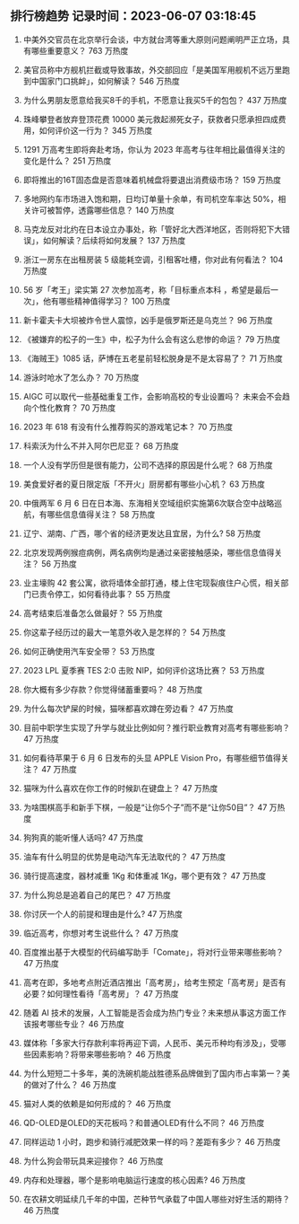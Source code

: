 
## 排行榜趋势 记录时间：2023-06-07 03:18:45
  
  1. 中美外交官员在北京举行会谈，中方就台湾等重大原则问题阐明严正立场，具有哪些重要意义？ 763 万热度
    
  2. 美官员称中方舰机拦截或导致事故，外交部回应「是美国军用舰机不远万里跑到中国家门口挑衅」，如何解读？ 546 万热度
    
  3. 为什么男朋友愿意给我买8千的手机，不愿意让我买5千的包包？ 437 万热度
    
  4. 珠峰攀登者放弃登顶花费 10000 美元救起濒死女子，获救者只愿承担四成费用，如何评价这一行为？ 345 万热度
    
  5. 1291 万高考生即将奔赴考场，你认为 2023 年高考与往年相比最值得关注的变化是什么？ 251 万热度
    
  6. 即将推出的16T固态盘是否意味着机械盘将要退出消费级市场？ 159 万热度
    
  7. 多地网约车市场进入饱和期，日均订单量十余单，有司机空车率达 50%，相关许可被暂停，透露哪些信息？ 140 万热度
    
  8. 马克龙反对北约在日本设立办事处，称「管好北大西洋地区，否则将犯下大错误」，如何解读？后续将如何发展？ 137 万热度
    
  9. 浙江一房东在出租房装 5 级能耗空调，引租客吐槽，你对此有何看法？ 104 万热度
    
  10. 56 岁「考王」梁实第 27 次参加高考，称「目标重点本科 ，希望是最后一次」，他有哪些精神值得学习？ 100 万热度
    
  11. 新卡霍夫卡大坝被炸令世人震惊，凶手是俄罗斯还是乌克兰？ 96 万热度
    
  12. 《被嫌弃的松子的一生》中，松子为什么会有这么悲惨的命运？ 79 万热度
    
  13. 《海贼王》1085 话，萨博在五老星前轻松脱身是不是太容易了？ 71 万热度
    
  14. 游泳时呛水了怎么办？ 70 万热度
    
  15. AIGC 可以取代一些基础重复工作，会影响高校的专业设置吗？ 未来会不会趋向个性化教育？ 70 万热度
    
  16. 2023 年 618 有没有什么推荐购买的游戏笔记本？ 70 万热度
    
  17. 科索沃为什么不并入阿尔巴尼亚？ 68 万热度
    
  18. 一个人没有学历但是很有能力，公司不选择的原因是什么呢？ 68 万热度
    
  19. 美食爱好者的夏日限定版「不开火」厨房都有哪些小心机？ 63 万热度
    
  20. 中俄两军 6 月 6 日在日本海、东海相关空域组织实施第6次联合空中战略巡航，有哪些信息值得关注？ 58 万热度
    
  21. 辽宁、湖南、广西，哪个省的经济更发达且宜居，为什么? 58 万热度
    
  22. 北京发现两例猴痘病例，两名病例均是通过亲密接触感染，哪些信息值得关注？ 56 万热度
    
  23. 业主壕购 42 套公寓，欲将墙体全部打通，楼上住宅现裂痕住户心慌，相关部门已责令停工，如何看待此事？ 55 万热度
    
  24. 高考结束后准备怎么做最好？ 55 万热度
    
  25. 你这辈子经历过的最大一笔意外收入是怎样的？ 54 万热度
    
  26. 如何正确使用汽车安全带？ 53 万热度
    
  27. 2023 LPL 夏季赛 TES 2:0 击败 NIP，如何评价这场比赛？ 53 万热度
    
  28. 你大概有多少存款？你觉得储蓄重要吗？ 48 万热度
    
  29. 为什么每次铲屎的时候，猫咪都喜欢蹲在旁边看？ 47 万热度
    
  30. 目前中职学生实现了升学与就业比例如何？推行职业教育对高考有哪些影响？ 47 万热度
    
  31. 如何看待苹果于 6 月 6 日发布的头显 APPLE Vision Pro，有哪些细节值得关注？ 47 万热度
    
  32. 猫咪为什么喜欢在你工作的时候趴在键盘上？ 47 万热度
    
  33. 为啥围棋高手和新手下棋，一般是“让你5个子”而不是“让你50目”？ 47 万热度
    
  34. 狗狗真的能听懂人话吗? 47 万热度
    
  35. 油车有什么明显的优势是电动汽车无法取代的？ 47 万热度
    
  36. 骑行提高速度，器材减重 1Kg 和体重减 1Kg，哪个更有效？ 47 万热度
    
  37. 为什么狗总是追着自己的尾巴？ 47 万热度
    
  38. 你讨厌一个人的前提和理由是什么? 47 万热度
    
  39. 临近高考，你想对考生说些什么？ 47 万热度
    
  40. 百度推出基于大模型的代码编写助手「Comate」，将对行业带来哪些影响？ 47 万热度
    
  41. 高考在即，多地考点附近酒店推出「高考房」，给考生预定「高考房」是否有必要？如何理性看待「高考房」？ 47 万热度
    
  42. 随着 AI 技术的发展，人工智能是否会成为热门专业？未来想从事这方面工作该报考哪些专业？ 46 万热度
    
  43. 媒体称「多家大行存款利率将再迎下调，人民币、美元币种均有涉及」，受哪些因素影响？将带来哪些影响？ 46 万热度
    
  44. 为什么短短二十多年，美的洗碗机能战胜德系品牌做到了国内市占率第一？美的做对了什么？ 46 万热度
    
  45. 猫对人类的依赖是如何形成的？ 46 万热度
    
  46. QD-OLED是OLED的天花板吗？和普通OLED有什么不同？ 46 万热度
    
  47. 同样运动 1 小时，跑步和骑行减肥效果一样的吗？差距有多少？ 46 万热度
    
  48. 为什么狗会带玩具来迎接你？ 46 万热度
    
  49. 内存和处理器，哪个是影响电脑运行速度的核心因素? 46 万热度
    
  50. 在农耕文明延续几千年的中国，芒种节气承载了中国人哪些对好生活的期待？ 46 万热度
    